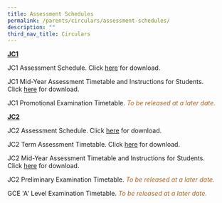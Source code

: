 ```yaml
---
title: Assessment Schedules
permalink: /parents/circulars/assessment-schedules/
description: ""
third_nav_title: Circulars
---
```

**<u>JC1</u>**

  
JC1 Assessment Schedule. Click&nbsp;<a target="_blank" href="/files/2023%20jc1%20assessment%20schedule.pdf">here</a>&nbsp;for download. 

<!--[here](/files/2023%20jc1%20assessment%20schedule.pdf)-->
JC1 Mid-Year Assessment Timetable and Instructions for Students. Click&nbsp;<a target="_blank" href="/files/Assessment/jc1_mya_timetable_2023.pdf">here</a>&nbsp;for download.
<!-- [here](/files/Assessment/jc1_mya_timetable_2023.pdf)&nbsp;for download.
<font color="#A96324"><em>To be released at a later date.</em></font>-->

JC1 Promotional Examination Timetable. <font color="#A96324"><em>To be released at a later date.</em></font>

**<u>JC2</u>**

  

JC2 Assessment Schedule. Click&nbsp;[here](/files/2023%20jc2%20assessment%20schedule.pdf)&nbsp;for download.

JC2 Term Assessment Timetable. Click&nbsp;[here](/files/2023%20j2%20ta%20schedule.pdf)&nbsp;for download.

  
JC2 Mid-Year Assessment Timetable and Instructions for Students. Click&nbsp;[here](/files/Assessment/jc2_mya_timetable_2023.pdf)&nbsp;for download.

<!--<font color="#A96324"><em>To be released at a later date.</em></font>-->
  

JC2 Preliminary Examination Timetable. <font color="#A96324"><em>To be released at a later date.</em></font>

GCE 'A' Level Examination Timetable. <font color="#A96324"><em>To be released at a later date.</em></font>